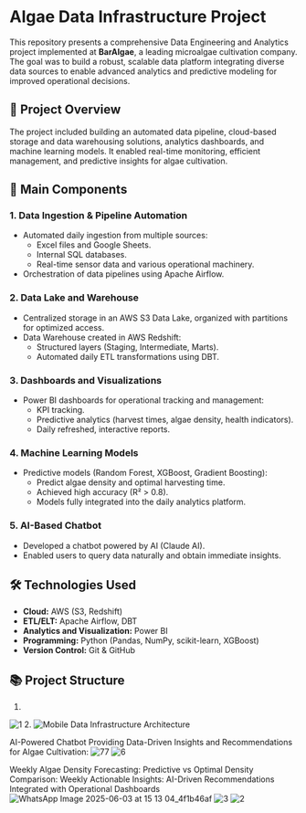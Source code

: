 # Algae Data Infrastructure Project

This repository presents a comprehensive Data Engineering and Analytics project implemented at **BarAlgae**, a leading microalgae cultivation company. The goal was to build a robust, scalable data platform integrating diverse data sources to enable advanced analytics and predictive modeling for improved operational decisions.

## 🚩 Project Overview

The project included building an automated data pipeline, cloud-based storage and data warehousing solutions, analytics dashboards, and machine learning models. It enabled real-time monitoring, efficient management, and predictive insights for algae cultivation.

## 🔗 Main Components

### 1. Data Ingestion & Pipeline Automation
- Automated daily ingestion from multiple sources:
  - Excel files and Google Sheets.
  - Internal SQL databases.
  - Real-time sensor data and various operational machinery.
- Orchestration of data pipelines using Apache Airflow.

### 2. Data Lake and Warehouse
- Centralized storage in an AWS S3 Data Lake, organized with partitions for optimized access.
- Data Warehouse created in AWS Redshift:
  - Structured layers (Staging, Intermediate, Marts).
  - Automated daily ETL transformations using DBT.

### 3. Dashboards and Visualizations
- Power BI dashboards for operational tracking and management:
  - KPI tracking.
  - Predictive analytics (harvest times, algae density, health indicators).
  - Daily refreshed, interactive reports.

### 4. Machine Learning Models
- Predictive models (Random Forest, XGBoost, Gradient Boosting):
  - Predict algae density and optimal harvesting time.
  - Achieved high accuracy (R² > 0.8).
  - Models fully integrated into the daily analytics platform.

### 5. AI-Based Chatbot
- Developed a chatbot powered by AI (Claude AI).
- Enabled users to query data naturally and obtain immediate insights.

## 🛠 Technologies Used
- **Cloud:** AWS (S3, Redshift)
- **ETL/ELT:** Apache Airflow, DBT
- **Analytics and Visualization:** Power BI
- **Programming:** Python (Pandas, NumPy, scikit-learn, XGBoost)
- **Version Control:** Git & GitHub

## 📚 Project Structure
1.
![1](https://github.com/user-attachments/assets/1c20392d-a589-4bde-ab38-24a285b191ef)
2.
![Mobile Data Infrastructure Architecture](https://github.com/user-attachments/assets/4567802f-e1a7-482d-8a8b-0fb80708668b)


AI-Powered Chatbot Providing Data-Driven Insights and Recommendations for Algae Cultivation:
![77](https://github.com/user-attachments/assets/d352a00c-545e-4703-8428-fc59560aa567)
![6](https://github.com/user-attachments/assets/875e67b6-9308-4d5b-9c87-e0089689b3d7)

Weekly Algae Density Forecasting: Predictive vs Optimal Density Comparison:
Weekly Actionable Insights: AI-Driven Recommendations Integrated with Operational Dashboards
![WhatsApp Image 2025-06-03 at 15 13 04_4f1b46af](https://github.com/user-attachments/assets/1b22ad0a-d856-40df-a04c-9619fbf6242b)
![3](https://github.com/user-attachments/assets/7cd3f714-d4dc-4311-994e-3bf8721906d8)
![2](https://github.com/user-attachments/assets/084f4a59-8ace-4eb2-853c-b24726e77708)






